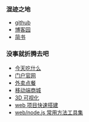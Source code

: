 <!--
 * @Author: your name
 * @Date: 2021-03-26 11:31:21
 * @LastEditTime: 2021-03-26 12:24:04
 * @LastEditors: Please set LastEditors
 * @Description: In User Settings Edit
 * @FilePath: /technology-stack/README.md
-->

### 混迹之地

- [github](https://vickysir.github.io)
- [博客园]()
- [简书]()

### 没事就折腾去吧

- [今天吃什么](https://vickysir.github.io/stochastic-system)
- [门户官网](https://vickysir.github.io/putehealth)
- [外卖点餐](https://vickysir.github.io/collect-delivery/#/home)
- [移动端商城](https://github.com/micro-mall/micro-mall-build)
- [3D 可视化](https://github.com/NichijouCC/cesium_demos)
- [web 项目快速搭建](https://github.com/mtgoo/web-template)
- [web/node.js 常用方法工具集](https://github.com/NichijouCC/ctool)
